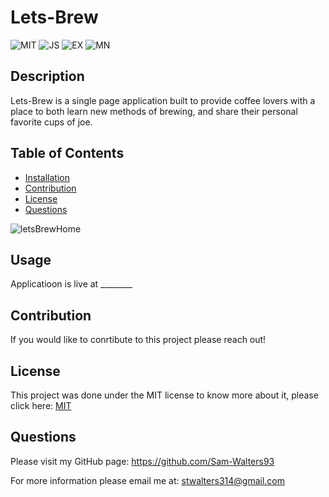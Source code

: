 # Lets-Brew

  ![MIT](https://img.shields.io/badge/License-MIT-green) ![JS](https://img.shields.io/badge/Language-JavaScript-Blue) ![EX](https://img.shields.io/badge/Software-Express-Blue)
  ![MN](https://img.shields.io/badge/Software-Mongoose-red)

  ## Description
  Lets-Brew is a single page application built to provide coffee lovers with a place to both learn new methods of brewing, and share their personal favorite cups of joe. 

  ## Table of Contents
  * [Installation](#installation)
  * [Contribution](#contribution)
  * [License](#license)
  * [Questions](#questions)
  
  
![letsBrewHome](https://user-images.githubusercontent.com/68794066/126558838-490b80d6-1e8e-44c1-b61c-47b4048dce7c.PNG)


 
  ## Usage
  Applicatioon is live at ________
  
  ## Contribution
  If you would like to conrtibute to this project please reach out!

  ## License
  This project was done under the MIT license to know more about it, please click here: [MIT](https://choosealicense.com/licenses/mit/)

  ## Questions
  Please visit my GitHub page: https://github.com/Sam-Walters93
  
  For more information please email me at: stwalters314@gmail.com
